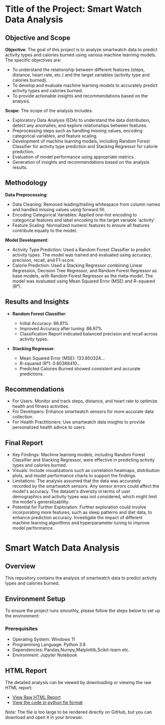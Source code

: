 # Title of the Project: Smart Watch Data Analysis

## Objective and Scope
**Objective**: The goal of this project is to analyze smartwatch data to predict activity types and calories burned using various machine learning models. The specific objectives are:
- To understand the relationship between different features (steps, distance, heart rate, etc.) and the target variables (activity type and calories burned).
- To develop and evaluate machine learning models to accurately predict activity types and calories burned.
- To provide actionable insights and recommendations based on the analysis.

**Scope**: The scope of the analysis includes:
- Exploratory Data Analysis (EDA) to understand the data distribution, detect any anomalies, and explore relationships between features.
- Preprocessing steps such as handling missing values, encoding categorical variables, and feature scaling.
- Development of machine learning models, including Random Forest Classifier for activity type prediction and Stacking Regressor for calorie prediction.
- Evaluation of model performance using appropriate metrics.
- Generation of insights and recommendations based on the analysis results.

## Methodology
**Data Preprocessing**:
- Data Cleaning: Removed leading/trailing whitespace from column names and handled missing values using forward fill.
- Encoding Categorical Variables: Applied one-hot encoding to categorical features and label encoding to the target variable 'activity'.
- Feature Scaling: Normalized numeric features to ensure all features contribute equally to the model.

**Model Development**:
- Activity Type Prediction: Used a Random Forest Classifier to predict activity types. The model was trained and evaluated using accuracy, precision, recall, and F1-score.
- Calorie Prediction: Used a Stacking Regressor combining Linear Regression, Decision Tree Regressor, and Random Forest Regressor as base models, with Random Forest Regressor as the meta-model. The model was evaluated using Mean Squared Error (MSE) and R-squared (R²).

## Results and Insights
- **Random Forest Classifier**:
  - Initial Accuracy: 86.81%
  - Improved Accuracy after tuning: 86.97%
  - Classification Report indicated balanced precision and recall across activity types.

- **Stacking Regressor**:
  - Mean Squared Error (MSE): 133.850324...
  - R-squared (R²): 0.80388410...
  - Predicted Calories Burned showed consistent and accurate predictions.

## Recommendations
- For Users: Monitor and track steps, distance, and heart rate to optimize health and fitness activities.
- For Developers: Enhance smartwatch sensors for more accurate data collection.
- For Health Practitioners: Use smartwatch data insights to provide personalized health advice to users.

## Final Report
- Key Findings: Machine learning models, including Random Forest Classifier and Stacking Regressor, were effective in predicting activity types and calories burned.
- Visuals: Include visualizations such as correlation heatmaps, distribution plots, and model performance charts to support the findings.
- Limitations: The analysis assumed that the data was accurately recorded by the smartwatch sensors. Any sensor errors could affect the model's accuracy. The dataset's diversity in terms of user demographics and activity types was not considered, which might limit the model's generalizability.
- Potential for Further Exploration: Further exploration could involve incorporating more features, such as sleep patterns and diet data, to enhance prediction accuracy. Investigate the impact of different machine learning algorithms and hyperparameter tuning to improve model performance.

# Smart Watch Data Analysis

## Overview
This repository contains the analysis of smartwatch data to predict activity types and calories burned.

## Environment Setup

To ensure the project runs smoothly, please follow the steps below to set up the environment:

### Prerequisites

- Operating System: Windows 11
- Programming Language: Python 3.8
- Dependencies: Pandas,Numpy,Matplotlib,Scikit-learn etc.
- Environment: Jupyter Notebook

## HTML Report
The detailed analysis can be viewed by downloading or viewing the raw HTML report:
- [View Raw HTML Report](https://github.com/rbsvd/SmartWatch-Data-Analysis/raw/main/SmartWatchDataAnalysis.html)
- [View the code in python fie format](https://drive.google.com/file/d/1Bfu6gQwXuWdMspIG_Qm4XsWupydNbKJe/view?usp=drive_link)

Note: The file is too large to be rendered directly on GitHub, but you can download and open it in your browser.
